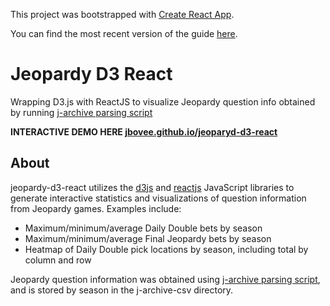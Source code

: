 This project was bootstrapped with [Create React App](https://github.com/facebookincubator/create-react-app).

You can find the most recent version of the guide [here](https://github.com/facebookincubator/create-react-app/blob/master/packages/react-scripts/template/README.md).

# Jeopardy D3 React
Wrapping D3.js with ReactJS to visualize Jeopardy question info obtained by running [j-archive parsing script](https://github.com/jbovee/j-archive-parser)

**INTERACTIVE DEMO HERE [jbovee.github.io/jeoparyd-d3-react](https://jbovee.github.io/jeopardy-d3-react/)**

## About

jeopardy-d3-react utilizes the [d3js](https://d3js.org/) and [reactjs](https://reactjs.org/) JavaScript libraries to generate interactive statistics and visualizations of question information from Jeopardy games.
Examples include:
- Maximum/minimum/average Daily Double bets by season
- Maximum/minimum/average Final Jeopardy bets by season
- Heatmap of Daily Double pick locations by season, including total by column and row

Jeopardy question information was obtained using [j-archive parsing script](https://github.com/jbovee/j-archive-parser), and is stored by season in the j-archive-csv directory.
